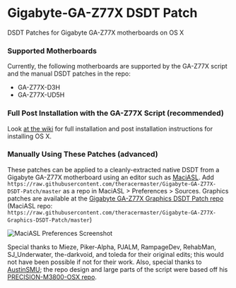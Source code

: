 # Gigabyte-GA-Z77X DSDT Patch

DSDT Patches for Gigabyte GA-Z77X motherboards on OS X

### Supported Motherboards
Currently, the following motherboards are supported by the GA-Z77X script and the manual DSDT patches in the repo:
- GA-Z77X-D3H
- GA-Z77X-UD5H

### Full Post Installation with the GA-Z77X Script (recommended)
Look [at the wiki](https://github.com/theracermaster/Gigabyte-GA-Z77X-DSDT-Patch/wiki) for full installation and post installation instructions for installing OS X.

### Manually Using These Patches (advanced)
These patches can be applied to a cleanly-extracted native DSDT from a Gigabyte GA-Z77X motherboard using an editor such as [MaciASL](http://maciasl.sourceforge.net). Add `https://raw.githubusercontent.com/theracermaster/Gigabyte-GA-Z77X-DSDT-Patch/master` as a repo in MaciASL > Preferences > Sources. Graphics patches are available at the [Gigabyte GA-Z77X Graphics DSDT Patch repo](https://github.com/theracermaster/Gigabyte-GA-Z77X-Graphics-DSDT-Patch) (MaciASL repo: `https://raw.githubusercontent.com/theracermaster/Gigabyte-GA-Z77X-Graphics-DSDT-Patch/master`)

![MaciASL Preferences Screenshot](http://i.imgur.com/7H53wEk.png)

Special thanks to Mieze, Piker-Alpha, PJALM, RampageDev, RehabMan, SJ_Underwater, the-darkvoid, and toleda for their original edits; this would not have been possible if not for their work.
Also, special thanks to [AustinSMU](https://github.com/AustinSMU); the repo design and large parts of the script were based off his [PRECISION-M3800-OSX repo](https://github.com/AustinSMU/PRECISION-M3800-OSX). 
